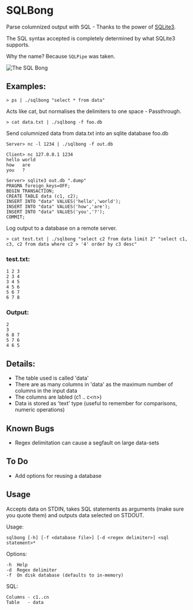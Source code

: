 
SQLBong
=======


Parse columnized output with SQL - Thanks to the power of [SQLite3](http://www.sqlite.org/).

The SQL syntax accepted is completely determined by what SQLite3 supports.

Why the name? Because `SQLPipe` was taken.

<img src="https://raw.github.com/sordina/SQLBong/master/sqlbong.png" alt="The SQL Bong" />

## Examples:

    > ps | ./sqlbong "select * from data"

  Acts like cat, but normalises the delimiters to one space - Passthrough.

    > cat data.txt | ./sqlbong -f foo.db

  Send columnized data from data.txt into an sqlite database foo.db

    Server> nc -l 1234 | ./sqlbong -f out.db

    Client> nc 127.0.0.1 1234
    hello world
    how   are
    you   ?

    Server> sqlite3 out.db ".dump"
    PRAGMA foreign_keys=OFF;
    BEGIN TRANSACTION;
    CREATE TABLE data (c1, c2);
    INSERT INTO "data" VALUES('hello','world');
    INSERT INTO "data" VALUES('how','are');
    INSERT INTO "data" VALUES('you','?');
    COMMIT;

  Log output to a database on a remote server.

    > cat test.txt | ./sqlbong "select c2 from data limit 2" "select c1, c3, c2 from data where c2 > '4' order by c3 desc"

### test.txt:

    1 2 3
    2 3 4
    3 4 5
    4 5 6
    5 6 7
    6 7 8

### Output:

    2
    3
    6 8 7
    5 7 6
    4 6 5

Details:
--------

* The table used is called 'data'
* There are as many columns in 'data' as the maximum number of columns in the input data
* The columns are labled (c1 .. c\<n\>)
* Data is stored as 'text' type (useful to remember for comparisons, numeric operations)

Known Bugs
----------

* Regex delimitation can cause a segfault on large data-sets

To Do
-----

* Add options for reusing a database

Usage
-----

Accepts data on STDIN, takes SQL statements as arguments (make sure you quote them) and outputs data selected on STDOUT.

Usage:

    sqlbong [-h] [-f <database file>] [-d <regex delimiter>] <sql statement>*

Options:

    -h  Help
    -d  Regex delimiter
    -f  On disk database (defaults to in-memory)

SQL:

    Columns - c1..cn
    Table   - data


